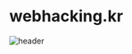 # webhacking.kr
![header](https://capsule-render.vercel.app/api?type=soft&color=FFF&height=200&section=header&text=hackintoanetwork&fontColor=212529&fontSize=70&animation=fadeIn)
